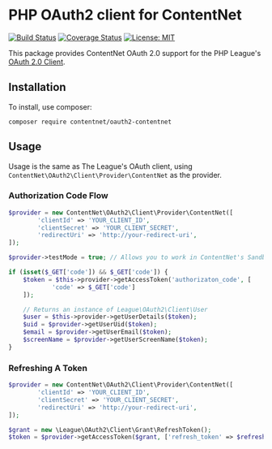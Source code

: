 # PHP OAuth2 client for ContentNet

[![Build Status](https://travis-ci.org/ContentNet/oauth2-contentnet.svg?branch=master)](https://travis-ci.org/ContentNet/oauth2-contentnet)
[![Coverage Status](https://coveralls.io/repos/github/ContentNet/oauth2-contentnet/badge.svg?branch=master)](https://coveralls.io/github/ContentNet/oauth2-contentnet?branch=master)
[![License: MIT](https://img.shields.io/badge/License-MIT-yellow.svg)](https://raw.githubusercontent.com/ContentNet/oauth2-contentnet/master/LICENSE)

This package provides ContentNet OAuth 2.0 support for the PHP League's [OAuth 2.0 Client](https://github.com/thephpleague/oauth2-client).

## Installation

To install, use composer:

```
composer require contentnet/oauth2-contentnet
```

## Usage

Usage is the same as The League's OAuth client, using `ContentNet\OAuth2\Client\Provider\ContentNet` as the provider.

### Authorization Code Flow

```php
$provider = new ContentNet\OAuth2\Client\Provider\ContentNet([
        'clientId' => 'YOUR_CLIENT_ID',
        'clientSecret' => 'YOUR_CLIENT_SECRET',
        'redirectUri' => 'http://your-redirect-uri',
]);

$provider->testMode = true; // Allows you to work in ContentNet's Sandbox environment.

if (isset($_GET['code']) && $_GET['code']) {
    $token = $this->provider->getAccessToken('authorizaton_code', [
            'code' => $_GET['code']
    ]);

    // Returns an instance of League\OAuth2\Client\User
    $user = $this->provider->getUserDetails($token);
    $uid = $provider->getUserUid($token);
    $email = $provider->getUserEmail($token);
    $screenName = $provider->getUserScreenName($token);
}
```

### Refreshing A Token

```php
$provider = new ContentNet\OAuth2\Client\Provider\ContentNet([
        'clientId' => 'YOUR_CLIENT_ID',
        'clientSecret' => 'YOUR_CLIENT_SECRET',
        'redirectUri' => 'http://your-redirect-uri',
]);

$grant = new \League\OAuth2\Client\Grant\RefreshToken();
$token = $provider->getAccessToken($grant, ['refresh_token' => $refreshToken]);
```
